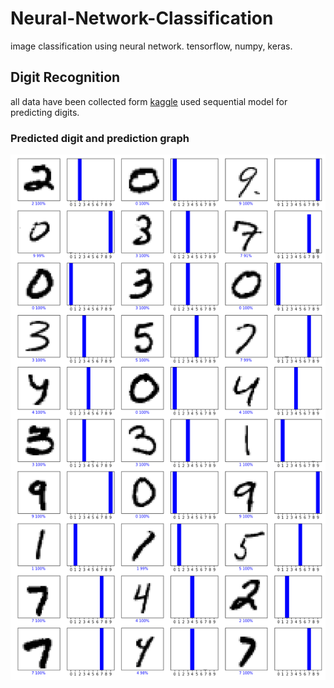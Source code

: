 # Neural-Network-Classification
image classification using neural network. tensorflow, numpy, keras.

## Digit Recognition
all data have been collected form [kaggle](https://www.kaggle.com/c/digit-recognizer/data)
used sequential model for predicting digits.

### Predicted digit and prediction graph 
![Alt predicted image and graph](./predicted_graph.png?raw=true "predicted image and graph")


